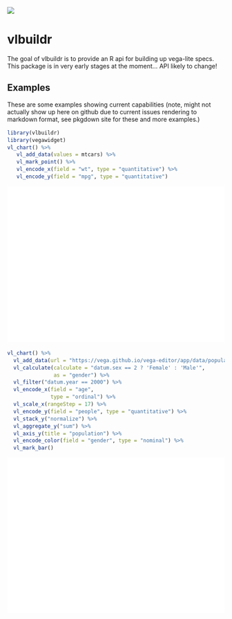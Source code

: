 <!-- README.md is generated from README.Rmd. Please edit that file -->
![](https://img.shields.io/badge/lifecycle-experimental-orange.svg)

vlbuildr
========

The goal of vlbuildr is to provide an R api for building up vega-lite
specs. This package is in very early stages at the moment… API likely to
change!

Examples
--------

These are some examples showing current capabilities (note, might not
actually show up here on github due to current issues rendering to
markdown format, see pkgdown site for these and more examples.)

``` r
library(vlbuildr)
library(vegawidget)
vl_chart() %>%
   vl_add_data(values = mtcars) %>%
   vl_mark_point() %>%
   vl_encode_x(field = "wt", type = "quantitative") %>%
   vl_encode_y(field = "mpg", type = "quantitative") 
```

![](man/figures/README-example-1.png)

``` r
vl_chart() %>%
  vl_add_data(url = "https://vega.github.io/vega-editor/app/data/population.json") %>%
  vl_calculate(calculate = "datum.sex == 2 ? 'Female' : 'Male'", 
               as = "gender") %>%
  vl_filter("datum.year == 2000") %>%
  vl_encode_x(field = "age", 
              type = "ordinal") %>%
  vl_scale_x(rangeStep = 17) %>%
  vl_encode_y(field = "people", type = "quantitative") %>%
  vl_stack_y("normalize") %>%
  vl_aggregate_y("sum") %>%
  vl_axis_y(title = "population") %>%
  vl_encode_color(field = "gender", type = "nominal") %>%
  vl_mark_bar() 
```

![](man/figures/README-example2-1.png)
